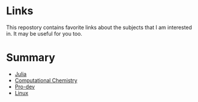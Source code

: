 # Links

This repostory contains favorite links about the subjects that I am interested in. It may be useful for you too.

# Summary

- [Julia](./Julia/README.md)
- [Computational Chemistry](./CompChem/README.md)
- [Pro-dev](./Pro-dev/README.md)
- [Linux](./Linux/README.md)

